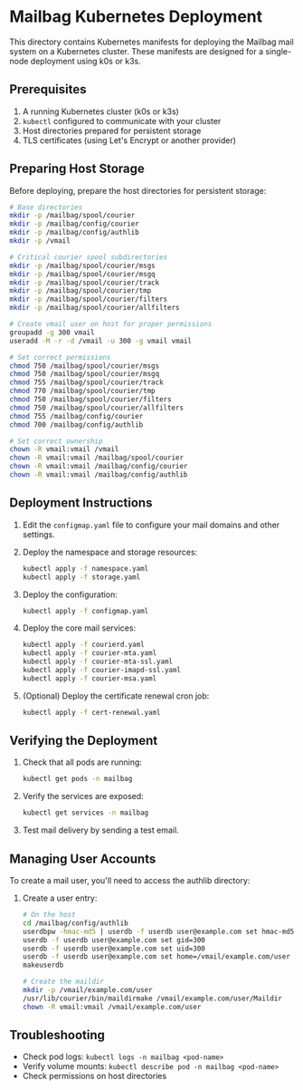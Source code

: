 # Mailbag Kubernetes Deployment

This directory contains Kubernetes manifests for deploying the Mailbag mail system on a Kubernetes cluster. These manifests are designed for a single-node deployment using k0s or k3s.

## Prerequisites

1. A running Kubernetes cluster (k0s or k3s)
2. `kubectl` configured to communicate with your cluster
3. Host directories prepared for persistent storage
4. TLS certificates (using Let's Encrypt or another provider)

## Preparing Host Storage

Before deploying, prepare the host directories for persistent storage:

```bash
# Base directories
mkdir -p /mailbag/spool/courier
mkdir -p /mailbag/config/courier
mkdir -p /mailbag/config/authlib
mkdir -p /vmail

# Critical courier spool subdirectories
mkdir -p /mailbag/spool/courier/msgs
mkdir -p /mailbag/spool/courier/msgq
mkdir -p /mailbag/spool/courier/track
mkdir -p /mailbag/spool/courier/tmp
mkdir -p /mailbag/spool/courier/filters
mkdir -p /mailbag/spool/courier/allfilters

# Create vmail user on host for proper permissions
groupadd -g 300 vmail
useradd -M -r -d /vmail -u 300 -g vmail vmail

# Set correct permissions
chmod 750 /mailbag/spool/courier/msgs
chmod 750 /mailbag/spool/courier/msgq
chmod 755 /mailbag/spool/courier/track
chmod 770 /mailbag/spool/courier/tmp
chmod 750 /mailbag/spool/courier/filters
chmod 750 /mailbag/spool/courier/allfilters
chmod 755 /mailbag/config/courier
chmod 700 /mailbag/config/authlib

# Set correct ownership
chown -R vmail:vmail /vmail
chown -R vmail:vmail /mailbag/spool/courier
chown -R vmail:vmail /mailbag/config/courier
chown -R vmail:vmail /mailbag/config/authlib
```

## Deployment Instructions

1. Edit the `configmap.yaml` file to configure your mail domains and other settings.

2. Deploy the namespace and storage resources:
   ```bash
   kubectl apply -f namespace.yaml
   kubectl apply -f storage.yaml
   ```

3. Deploy the configuration:
   ```bash
   kubectl apply -f configmap.yaml
   ```

4. Deploy the core mail services:
   ```bash
   kubectl apply -f courierd.yaml
   kubectl apply -f courier-mta.yaml
   kubectl apply -f courier-mta-ssl.yaml
   kubectl apply -f courier-imapd-ssl.yaml
   kubectl apply -f courier-msa.yaml
   ```

5. (Optional) Deploy the certificate renewal cron job:
   ```bash
   kubectl apply -f cert-renewal.yaml
   ```

## Verifying the Deployment

1. Check that all pods are running:
   ```bash
   kubectl get pods -n mailbag
   ```

2. Verify the services are exposed:
   ```bash
   kubectl get services -n mailbag
   ```

3. Test mail delivery by sending a test email.

## Managing User Accounts

To create a mail user, you'll need to access the authlib directory:

1. Create a user entry:
   ```bash
   # On the host
   cd /mailbag/config/authlib
   userdbpw -hmac-md5 | userdb -f userdb user@example.com set hmac-md5pw
   userdb -f userdb user@example.com set gid=300
   userdb -f userdb user@example.com set uid=300
   userdb -f userdb user@example.com set home=/vmail/example.com/user
   makeuserdb
   
   # Create the maildir
   mkdir -p /vmail/example.com/user
   /usr/lib/courier/bin/maildirmake /vmail/example.com/user/Maildir
   chown -R vmail:vmail /vmail/example.com/user
   ```

## Troubleshooting

- Check pod logs: `kubectl logs -n mailbag <pod-name>`
- Verify volume mounts: `kubectl describe pod -n mailbag <pod-name>`
- Check permissions on host directories
